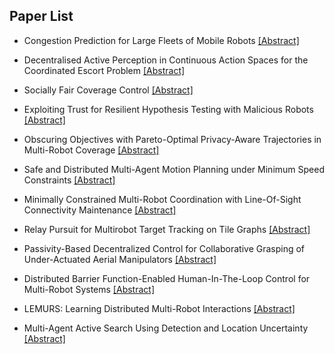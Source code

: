 ## Paper List

- Congestion Prediction for Large Fleets of Mobile Robots
[[Abstract]](https://events.infovaya.com/presentation?id=93260)

- Decentralised Active Perception in Continuous Action Spaces for the Coordinated Escort Problem
[[Abstract]](https://events.infovaya.com/presentation?id=93263)

- Socially Fair Coverage Control
[[Abstract]](https://events.infovaya.com/presentation?id=93266)

- Exploiting Trust for Resilient Hypothesis Testing with Malicious Robots
[[Abstract]](https://events.infovaya.com/presentation?id=93269)

- Obscuring Objectives with Pareto-Optimal Privacy-Aware Trajectories in Multi-Robot Coverage
[[Abstract]](https://events.infovaya.com/presentation?id=93272)

- Safe and Distributed Multi-Agent Motion Planning under Minimum Speed Constraints
[[Abstract]](https://events.infovaya.com/presentation?id=93275)

- Minimally Constrained Multi-Robot Coordination with Line-Of-Sight Connectivity Maintenance
[[Abstract]](https://events.infovaya.com/presentation?id=93278)

- Relay Pursuit for Multirobot Target Tracking on Tile Graphs
[[Abstract]](https://events.infovaya.com/presentation?id=93281)

- Passivity-Based Decentralized Control for Collaborative Grasping of Under-Actuated Aerial Manipulators
[[Abstract]](https://events.infovaya.com/presentation?id=93284)

- Distributed Barrier Function-Enabled Human-In-The-Loop Control for Multi-Robot Systems
[[Abstract]](https://events.infovaya.com/presentation?id=93287)

- LEMURS: Learning Distributed Multi-Robot Interactions
[[Abstract]](https://events.infovaya.com/presentation?id=93290)

- Multi-Agent Active Search Using Detection and Location Uncertainty
[[Abstract]](https://events.infovaya.com/presentation?id=93293)

